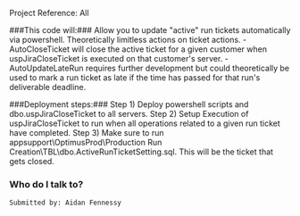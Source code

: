 Project Reference: All

###This code will:###
	Allow you to update "active" run tickets automatically via powershell. 
	Theoretically limitless actions on ticket actions.
		- AutoCloseTicket will close the active ticket for a given customer when uspJiraCloseTicket is executed on that customer's server.
		- AutoUpdateLateRun requires further development but could theoretically be used to mark a run ticket as late if the time has passed for that run's deliverable deadline.
	
###Deployment steps:###
	Step 1) Deploy powershell scripts and dbo.uspJiraCloseTicket to all servers. 
	Step 2) Setup Execution of uspJiraCloseTicket to run when all operations related to a given run ticket have completed.
	Step 3) Make sure to run appsupport\OptimusProd\Production Run Creation\TBL\dbo.ActiveRunTicketSetting.sql. This will be the ticket that gets closed.


### Who do I talk to? ###
	Submitted by: Aidan Fennessy